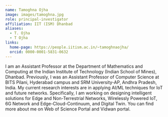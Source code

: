 ```yaml
---
name: Tamoghna Ojha
image: images/tamoghna.jpg
role: principal-investigator
affiliation: IIT (ISM) Dhanbad
aliases:
  - T. Ojha
  - T Ojha
links:
  home-page: https://people.iitism.ac.in/~tamoghnaojha/
  orcid: 0000-0001-5831-0632
---
```


I am an Assistant Professor at the Department of Mathematics and Computing at the Indian Institute of Technology (Indian School of Mines), Dhanbad. Previously, I was an Assistant Professor of Computer Science at BITS Pilani, Hyderabad campus and SRM University-AP, Andhra Pradesh, India. My current research interests are in applying AI/ML techniques for IoT and future networks. Specifically, I am working on designing intelligent solutions for Edge and Non-Terrestrial Networks, Wirelessly Powered IoT, 6G Network and Edge-Cloud-Continuum, and Digital Twin. You can find more about me on Web of Science Portal and Vidwan portal.
